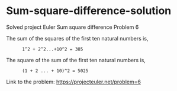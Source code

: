 # Sum-square-difference-solution
Solved project Euler Sum square difference Problem 6

The sum of the squares of the first ten natural numbers is,

          1^2 + 2^2...+10^2 = 385

The square of the sum of the first ten natural numbers is,

          (1 + 2 ... + 10)^2 = 5025
          

Link to the problem: https://projecteuler.net/problem=6
